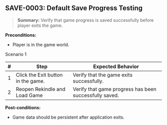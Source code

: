 ## **SAVE-0003:** Default Save Progress Testing  

> **Summary:** Verify that game progress is saved successfully before player exits the game.  <br>

**Preconditions:** 

- Player is in the game world. 

Scenario 1 

 | \# | Step | Expected Behavior | 
 |----|------|-------------------| 
 |  1 |   Click the Exit button in the game.   | Verify that the game exits successfully.   | 
 |  2 |   Reopen Rekindle and Load Game    | Verify that game progress has been successfully saved.   | 

**Post-conditions:**  

 - Game data should be persistent after application exits.
